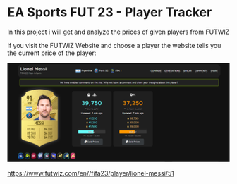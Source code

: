 # EA Sports FUT 23 - Player Tracker
 In this project i will get and analyze the prices of given players from FUTWIZ

If you visit the FUTWIZ Website and choose a player the website tells you the current price of the player:

![FUTWIZ Website](futwiz-messi-page.PNG "FUTWIZ")

https://www.futwiz.com/en//fifa23/player/lionel-messi/51
